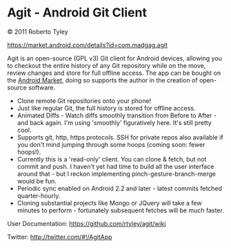 Agit - Android Git Client
=========================

© 2011 Roberto Tyley

https://market.android.com/details?id=com.madgag.agit

Agit is an open-source (GPL v3) Git client for Android devices, allowing you to checkout the entire history of any Git repository while on the move, review changes and store for full offline access. The app can be bought on the [Android Market](https://market.android.com/details?id=com.madgag.agit), doing so supports the author in the creation of open-source software.

 - Clone remote Git repositories onto your phone!
 - Just like regular Git, the full history is stored for offline access.
 - Animated Diffs - Watch diffs smoothly transition from Before to After - and back again. I'm using 'smoothly' figuratively here. It's still pretty cool.
 - Supports git, http, https protocols. SSH for private repos  also available if you don't mind jumping through some hoops (coming soon: fewer hoops!).
 - Currently this is a 'read-only' client. You can clone & fetch, but not commit and push. I haven't yet had time to build all the user interface around that - but I reckon implementing pinch-gesture-branch-merge would be fun.
 - Periodic sync enabled on Android 2.2 and later - latest commits fetched quarter-hourly.
 - Cloning substantial projects like Mongo or JQuery will take a few minutes to perform - fortunately subsequent fetches will be much faster.


User Documentation: https://github.com/rtyley/agit/wiki

Twitter: http://twitter.com/#!/AgitApp

